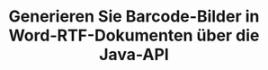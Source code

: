 ---
############################# Static ############################
layout: "auto-gen-gist"
draft: false
path: "de/assembly/java/barcode/rtf/"
otherformats: DOC DOCX DOCM DOT DOTX DOTM ODT OTT 

############################# Head ############################
head_title: "Erstellung und Bearbeitung von Barcodes in Textverarbeitungsdokumenten über Java"
head_description: "GroupDocs.Assembly Java API ermöglicht Programmierern das Erstellen, Hinzufügen und Bearbeiten von Barcode-Bildern in Word-Dokumenten (DOC, DOCX, DOCM, DOT, DOTX, RTF und ODT)."

############################# Header ############################
title: "Generieren Sie Barcode-Bilder in Word-RTF-Dokumenten über die Java-API"
description: "Die GroupDocs.Assembly-Java-API erleichtert Softwareentwicklern das dynamische Erstellen und Ändern von Barcode-Bildern in ihren Word RTF-Dokumenten in Java-Anwendungen."

######################### Download Button #######################
button:
    enable: true

############################# About ############################
about:
    enable: true
    title: "Wie erstelle und bearbeite ich Barcodes in Textverarbeitungsdokumenten?"
    content: |
     Barcodes werden immer beliebter und werden heutzutage überall verwendet. Es erschien Mitte der 1970er Jahre in Lebensmittelgeschäften und ist heute in Büchern, Tickets, Krankenhäusern zur Verfolgung von Medikamenten, Autoteilegeschäften und vielem mehr zu finden. Auf dieser Webseite wird erläutert, wie Sie Barcode-Bilder dynamisch erstellen und in verschiedenen Arten von Dokumenten und E-Mails in Java-Anwendungen hinzufügen. GroupDocs.Assembly für Java ist eine sehr nützliche API, die Softwareentwicklern hilft, leistungsstarke Dokumentenautomatisierungs- und Berichtsanwendungen zu erstellen. Es bietet Unterstützung für die Handhabung vieler gängiger Dokumentformate wie PDF, HTML, XPS, Microsoft Office Word, Excel-Arbeitsblätter, PowerPoint-Präsentationen, Outlook-E-Mail und viele mehr. Die Java-API erleichtert das Erstellen und Einfügen von Barcode-Bildern in Dokumenten sowie in E-Mail-Nachrichten mit nur wenigen Codezeilen. Es unterstützt auch das Ändern von Barcode-Bildeigenschaften wie das Skalieren des Barcode-Bildes, das Ändern von Vorder- und Hintergrundfarben, das Ändern der Barcode-Bildauflösung, die Platzierung von Barcode-Text, das Ändern von Schriftarten und mehr.

############################# content ############################
steps:
    enable: true
    block:
    - title_left: "Generierung von Strichcodebildern in RTF-Dokumenten"
      content_left: |
       Das folgende Java-Codebeispiel zeigt die dynamische Erstellung und Einfügung von Barcode-Bildern in Microsoft Word RTF-Dokumenten. Entwickler können die Aufgabe mit nur ein paar Zeilen Java-Code erledigen.

      title_right: "Fügen Sie Barcodes in der RTF-Datei über Java hinzu"
      content_right: |
        * Erstellen Sie eine Instanz von [DocumentAssembler](https://apireference.groupdocs.com/assembly/java/com.groupdocs.assembly/DocumentAssembler) 
        * Beispieldatenquellenobjekt erstellen
        * Rufen Sie [AssembleDocument](https://apireference.groupdocs.com/assembly/java/com.groupdocs.assembly/DocumentAssembler#assembleDocument-java.io.InputStream-java.io.OutputStream-com.groupdocs.assembly.DataSourceInfo...-) Methode mit den folgenden Parametern
           * Stream zum Lesen eines Vorlagendokuments.
           * Stream, um das resultierende Dokument zu schreiben.
           * Optionen zum Laden und Speichern von Dokumenten.
           * Details Informationen zu zu verwendenden Datenquellenobjekten.

     
      gisthash: "eaf50ed48706b66730933fc4b57cdd87"
      gistfile: "barcodes_creation_in_word_documents.java"

    - title_left: "System Anforderungen"
      content_left: |
       GroupDocs.Assembly-Java-APIs werden auf allen wichtigen Plattformen und Betriebssystemen unterstützt. Es kann Dokumente in Microsoft Word, Excel, PowerPoint, Outlook, OpenOffice und über 50 anderen Formaten erstellen. Eine vollständige Anleitung zu den Systemanforderungen finden Sie unter [Systemanforderungen](https://docs.groupdocs.com/assembly/java/system-requirements/). Bevor Sie den folgenden Code ausführen, stellen Sie bitte sicher, dass die folgenden Voraussetzungen auf Ihrem installiert sind System:
        * Betriebssysteme: Microsoft Windows, Linux, MacOS
        * Unterstützte Java-Versionen: J2SE 7.0 (1.7), J2SE 8.0 (1.8) oder höher
        * Holen Sie sich die neueste Version der GroupDocs.Assembly-Java-APIs von [Maven](https://mvnrepository.com/artifact/com.groupdocs/groupdocs-assembly/)
        
      title_right: "Warum GroupDocs.Assembly verwenden"
      content_right: |
        * Erstellen Sie benutzerdefinierte Dokumente aus Vorlagen.
        * E-Mail-Anhänge dynamisch anhängen.
        * Zum Erstellen und Automatisieren von Dokumenten ist keine zusätzliche Software erforderlich.
        * Generiert ein Ausgabedokument basierend auf der Datenquelle.
        * Fügen Sie den Dokumentinhalt dynamisch in den Bericht ein
        * Wenden Sie die Formel während der Tabellenkalkulation an.
        * Bietet Unterstützung für mehrere Datenformate
        * Unterstützung für sequentielle Datenoperationen.

demos:
    enable: true
        

more_formats:
    enable: true


back_to_top:
    enable: true
---